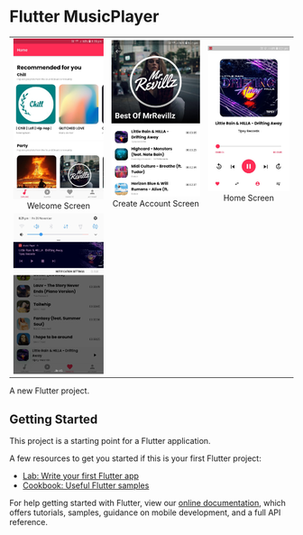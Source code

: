 # Flutter MusicPlayer


| | | |
|:-------------------------:|:-------------------------:|:-------------------------:|
|<img width="1604"  src="https://github.com/girish54321/Flutter_music/blob/main/images/1.jpg">  Welcome Screen |  <img width="1604" src="https://github.com/girish54321/Flutter_music/blob/main/images/2.jpg"> Create Account Screen |<img width="1604" src="https://github.com/girish54321/Flutter_music/blob/main/images/3.jpg"> Home Screen |
|<img width="1604" src="https://github.com/girish54321/Flutter_music/blob/main/images/4.jpg"> 

A new Flutter project.

## Getting Started

This project is a starting point for a Flutter application.

A few resources to get you started if this is your first Flutter project:

- [Lab: Write your first Flutter app](https://flutter.dev/docs/get-started/codelab)
- [Cookbook: Useful Flutter samples](https://flutter.dev/docs/cookbook)

For help getting started with Flutter, view our
[online documentation](https://flutter.dev/docs), which offers tutorials,
samples, guidance on mobile development, and a full API reference.
